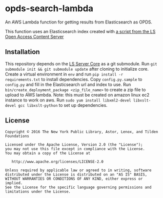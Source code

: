 # opds-search-lambda
An AWS Lambda function for getting results from Elasticsearch as OPDS.

This function uses an Elasticsearch index created with [a script from the LS Open Access Content Server](https://github.com/NYPL-Simplified/content_server/blob/master/bin/util/create_static_feed)

## Installation
This repository depends on the [LS Server Core](https://github.com/NYPL-Simplified/server_core) as a git submodule.
Run `git submodule init && git submodule update` after cloning to initialize core.
Create a virtual environment in `env` and run `pip install -r requirements.txt` to install dependencies.
Copy `config.py.sample` to `config.py` and fill in the Elasticsearch url and index to use.
Run `bin/create_deployment_package <zip_file_name>` to create a zip file to upload to AWS lambda.
Note: this must be created on amazon linux ec2 instance to work on aws. Run `sudo yum install libxml2-devel libxslt-devel gcc libxslt-python` to set up dependencies.


## License

```
Copyright © 2016 The New York Public Library, Astor, Lenox, and Tilden Foundations

Licensed under the Apache License, Version 2.0 (the "License");
you may not use this file except in compliance with the License.
You may obtain a copy of the License at

   http://www.apache.org/licenses/LICENSE-2.0

Unless required by applicable law or agreed to in writing, software
distributed under the License is distributed on an "AS IS" BASIS,
WITHOUT WARRANTIES OR CONDITIONS OF ANY KIND, either express or implied.
See the License for the specific language governing permissions and
limitations under the License.
```
